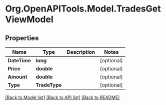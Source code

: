 # Org.OpenAPITools.Model.TradesGetViewModel
## Properties

Name | Type | Description | Notes
------------ | ------------- | ------------- | -------------
**DateTime** | **long** |  | [optional] 
**Price** | **double** |  | [optional] 
**Amount** | **double** |  | [optional] 
**Type** | **TradeType** |  | [optional] 

[[Back to Model list]](../README.md#documentation-for-models) [[Back to API list]](../README.md#documentation-for-api-endpoints) [[Back to README]](../README.md)


